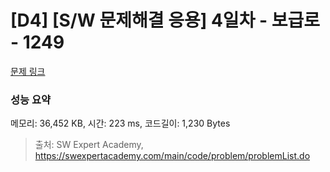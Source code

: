 # [D4] [S/W 문제해결 응용] 4일차 - 보급로 - 1249 

[문제 링크](https://swexpertacademy.com/main/code/problem/problemDetail.do?contestProbId=AV15QRX6APsCFAYD) 

### 성능 요약

메모리: 36,452 KB, 시간: 223 ms, 코드길이: 1,230 Bytes



> 출처: SW Expert Academy, https://swexpertacademy.com/main/code/problem/problemList.do